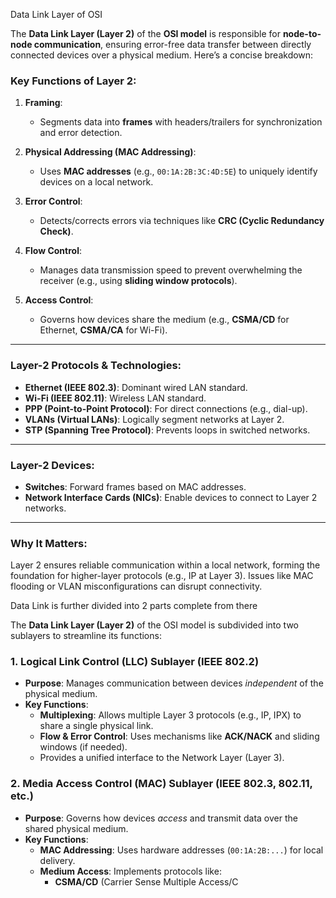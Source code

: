 Data Link Layer of OSI


The **Data Link Layer (Layer 2)** of the **OSI model** is responsible for **node-to-node communication**, ensuring error-free data transfer between directly connected devices over a physical medium. Here’s a concise breakdown:

### **Key Functions of Layer 2:**
1. **Framing**:  
   - Segments data into **frames** with headers/trailers for synchronization and error detection.

2. **Physical Addressing (MAC Addressing)**:  
   - Uses **MAC addresses** (e.g., `00:1A:2B:3C:4D:5E`) to uniquely identify devices on a local network.

3. **Error Control**:  
   - Detects/corrects errors via techniques like **CRC (Cyclic Redundancy Check)**.

4. **Flow Control**:  
   - Manages data transmission speed to prevent overwhelming the receiver (e.g., using **sliding window protocols**).

5. **Access Control**:  
   - Governs how devices share the medium (e.g., **CSMA/CD** for Ethernet, **CSMA/CA** for Wi-Fi).

---

### **Layer-2 Protocols & Technologies:**
- **Ethernet (IEEE 802.3)**: Dominant wired LAN standard.
- **Wi-Fi (IEEE 802.11)**: Wireless LAN standard.
- **PPP (Point-to-Point Protocol)**: For direct connections (e.g., dial-up).
- **VLANs (Virtual LANs)**: Logically segment networks at Layer 2.
- **STP (Spanning Tree Protocol)**: Prevents loops in switched networks.

---

### **Layer-2 Devices:**
- **Switches**: Forward frames based on MAC addresses.
- **Network Interface Cards (NICs)**: Enable devices to connect to Layer 2 networks.

---

### Why It Matters:
Layer 2 ensures reliable communication within a local network, forming the foundation for higher-layer protocols (e.g., IP at Layer 3). Issues like MAC flooding or VLAN misconfigurations can disrupt connectivity.

Data Link is further divided into 2 parts complete from there


The **Data Link Layer (Layer 2)** of the OSI model is subdivided into two sublayers to streamline its functions:

### **1. Logical Link Control (LLC) Sublayer (IEEE 802.2)**  
   - **Purpose**: Manages communication between devices *independent* of the physical medium.  
   - **Key Functions**:  
     - **Multiplexing**: Allows multiple Layer 3 protocols (e.g., IP, IPX) to share a single physical link.  
     - **Flow & Error Control**: Uses mechanisms like **ACK/NACK** and sliding windows (if needed).  
     - Provides a unified interface to the Network Layer (Layer 3).  

### **2. Media Access Control (MAC) Sublayer (IEEE 802.3, 802.11, etc.)**  
   - **Purpose**: Governs how devices *access* and transmit data over the shared physical medium.  
   - **Key Functions**:  
     - **MAC Addressing**: Uses hardware addresses (`00:1A:2B:...`) for local delivery.  
     - **Medium Access**: Implements protocols like:  
       - **CSMA/CD** (Carrier Sense Multiple Access/C

 
